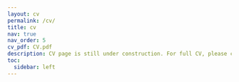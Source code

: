 ```yaml
---
layout: cv
permalink: /cv/
title: cv
nav: true
nav_order: 5
cv_pdf: CV.pdf
description: CV page is still under construction. For full CV, please click the PDF icon on the top right.
toc:
  sidebar: left
---
```

